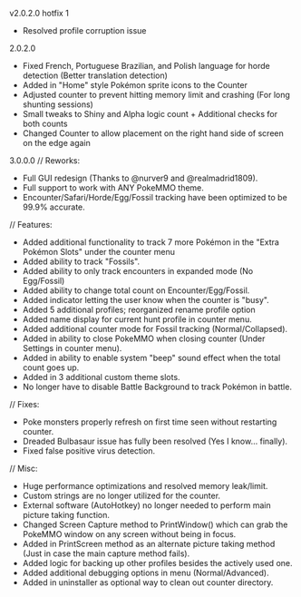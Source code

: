 v2.0.2.0 hotfix 1
- Resolved profile corruption issue

2.0.2.0
- Fixed French, Portuguese Brazilian, and Polish language for horde detection (Better translation detection)
- Added in "Home" style Pokémon sprite icons to the Counter
- Adjusted counter to prevent hitting memory limit and crashing (For long shunting sessions)
- Small tweaks to Shiny and Alpha logic count + Additional checks for both counts
- Changed Counter to allow placement on the right hand side of screen on the edge again

3.0.0.0
// Reworks:
- Full GUI redesign (Thanks to @nurver9 and @realmadrid1809).
- Full support to work with ANY PokeMMO theme.
- Encounter/Safari/Horde/Egg/Fossil tracking have been optimized to be 99.9% accurate.
    
// Features:
- Added additional functionality to track 7 more Pokémon in the "Extra Pokémon Slots" under the counter menu
- Added ability to track "Fossils".
- Added ability to only track encounters in expanded mode (No Egg/Fossil)
- Added ability to change total count on Encounter/Egg/Fossil.
- Added indicator letting the user know when the counter is "busy".
- Added 5 additional profiles; reorganized rename profile option
- Added name display for current hunt profile in counter menu.
- Added additional counter mode for Fossil tracking (Normal/Collapsed).
- Added in ability to close PokeMMO when closing counter (Under Settings in counter menu).
- Added in ability to enable system "beep" sound effect when the total count goes up.
- Added in 3 additional custom theme slots.
- No longer have to disable Battle Background to track Pokémon in battle.

// Fixes:
- Poke monsters properly refresh on first time seen without restarting counter.
- Dreaded Bulbasaur issue has fully been resolved (Yes I know… finally).
- Fixed false positive virus detection.

// Misc:
- Huge performance optimizations and resolved memory leak/limit.
- Custom strings are no longer utilized for the counter.
- External software (AutoHotkey) no longer needed to perform main picture taking function.
- Changed Screen Capture method to PrintWindow() which can grab the PokeMMO window on any screen without being in focus.
- Added in PrintScreen method as an alternate picture taking method (Just in case the main capture method fails).
- Added logic for backing up other profiles besides the actively used one.
- Added additional debugging options in menu (Normal/Advanced).
- Added in uninstaller as optional way to clean out counter directory.